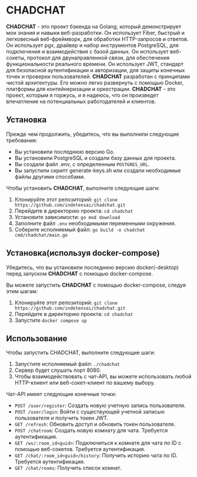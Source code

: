 # CHADCHAT
**CHADCHAT** - это проект бэкенда на Golang, который демонстрирует мои знания и навыки веб-разработки. Он использует Fiber, быстрый и легковесный веб-фреймворк, для обработки HTTP-запросов и ответов. Он использует pgx, драйвер и набор инструментов PostgreSQL, для подключения и взаимодействия с базой данных. Он использует веб-сокеты, протокол для двунаправленной связи, для обеспечения функциональности реального времени. Он использует JWT, стандарт для безопасной аутентификации и авторизации, для защиты конечных точек и проверки пользователей. **CHADCHAT** разработан с принципами чистой архитектуры. Его можно легко развернуть с помощью Docker, платформы для контейнеризации и оркестрации. **CHADCHAT** - это проект, которым я горжусь, и я надеюсь, что он произведет впечатление на потенциальных работодателей и клиентов.

## Установка
Прежде чем продолжить, убедитесь, что вы выполнили следующие требования:
- Вы установили последнюю версию Go.
- Вы установили PostgreSQL и создали базу данных для проекта.
- Вы создали файл .env, с определенным `POSTGRES_URL`.
- Вы запустили скрипт generate-keys.sh или создали необходимые файлы другими способами.

Чтобы установить **CHADCHAT**, выполните следующие шаги:
1. Клонируйте этот репозиторий: `git clone https://github.com/indetensai/chadchat.git`
2. Перейдите в директорию проекта: `cd chadchat`
3. Установите зависимости: `go mod download`
4. Заполните файл `.env` необходимыми переменными окружения.
5. Соберите исполняемый файл: `go build -o chadchat cmd/chadchat/main.go`

## Установка(используя docker-compose)
Убедитесь, что вы установили последнюю версию docker(-desktop) перед запуском **CHADCHAT** с помощью docker-compose.

Вы можете запустить **CHADCHAT** с помощью docker-compose, следуя этим шагам:

1. Клонируйте этот репозиторий: `git clone https://github.com/indetensai/chadchat.git`
2. Перейдите в директорию проекта: `cd chadchat`
3. Запустите `docker compose up`



## Использование
Чтобы запустить CHADCHAT, выполните следующие шаги:
1. Запустите исполняемый файл: `./chadchat`
2. Сервер будет слушать порт 8080.
3. Чтобы взаимодействовать с чат-API, вы можете использовать любой HTTP-клиент или веб-сокет-клиент по вашему выбору.


Чат-API имеет следующие конечные точки:
- `POST /user/register`: Создать новую учетную запись пользователя.
- `POST /user/login`: Войти с существующей учетной записью пользователя и получить токен JWT.
- `GET /refresh`: Обновить доступ и обновить токен пользователя.
- `POST /chatroom`: Создать новую комнату для чата. Требуется аутентификация.
- `GET /ws/:room_id<guid>`: Подключиться к комнате для чата по ID с помощью веб-сокетов. Требуется аутентификация.
- `GET /chat/:room_id<guid>/history`: Получить историю чата по ID. Требуется аутентификация.
- `GET /chat/rooms`: Получить список комнат.